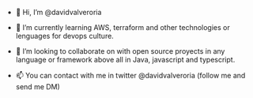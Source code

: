 - 👋 Hi, I’m @davidvalveroria

- 🌱 I’m currently learning AWS, terraform and other technologies or lenguages for devops culture.

- 💞️ I’m looking to collaborate on with open source proyects in any language or framework above all in Java, javascript and typescript.

- 📫 You can contact with me in twitter @davidvalveroria (follow me and send me DM)

